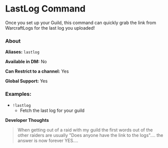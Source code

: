 # LastLog Command

Once you set up your Guild, this command can quickly grab the link from WarcraftLogs for the last log you uploaded!

### About

**Aliases:** `lastlog`

**Available in DM:** No

**Can Restrict to a channel:** Yes

**Global Support:** Yes

### Examples:

* `!lastlog`
  - Fetch the last log for your guild

**Developer Thoughts**
>When getting out of a raid with my guild the first words out of the other raiders are usually "Does anyone have the link to the logs".... the answer is now forever YES....
